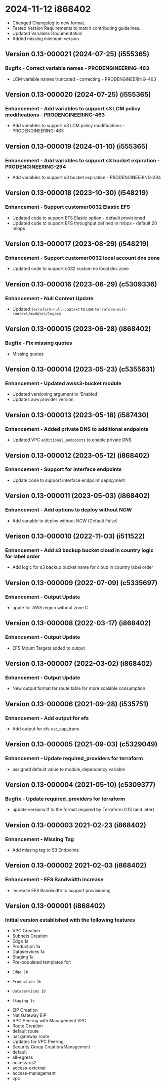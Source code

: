 # 2024-11-12 i868402
* Changed Changelog to new format.
* Tested Version Requirements to match contributing guidelines.
* Updated Variables Documentation
* Added missing minimum version

## Version 0.13-000021 (2024-07-25) (i555365)
### Bugfix - Correct variable names - PRODENGINEERING-463
* LCM variable names truncated - correcting - PRODENGINEERING-463

## Version 0.13-000020 (2024-07-25) (i555365)
### Enhancement - Add variables to support s3 LCM policy modifications - PRODENGINEERING-463
* Add variables to support s3 LCM policy modifications - PRODENGINEERING-463

## Version 0.13-000019 (2024-01-10) (i555365)
### Enhancement - Add variables to support s3 bucket expiration - PRODENGINEERING-294
* Add variables to support s3 bucket expiration - PRODENGINEERING-294

## Version 0.13-000018 (2023-10-30) (i548219)
### Enhancement - Support customer0032 Elastic EFS
* Updated code to support EFS Elastic option - default provisioned
* Updated code to support EFS throughput defined in mibps - default 20 mibps

## Version 0.13-000017 (2023-08-29) (i548219)
### Enhancement - Support customer0032 local account dns zone
* Updated code to support c032 custom no local dns zone

## Version 0.13-000016 (2023-06-29) (c5309336)
### Enhancement - Null Context Update
* Updated `terraform-null-context` to use `terraform-null-context/modules/legacy`

## Version 0.13-000015 (2023-06-28) (i868402)
### Bugfix - Fix missing quotes
* Missing quotes

## Version 0.13-000014 (2023-05-23) (c5355631)
### Enhancement - Updated awss3-bucket module
* Updated versioning argument to 'Enabled'
* Updates aws provider version

## Version 0.13-000013 (2023-05-18) (i587430)
### Enhancement - Added private DNS to additional endpoints
* Updated VPC `additional_endpoints` to enable private DNS

## Version 0.13-000012 (2023-05-12) (i868402)
### Enhancement - Support for interface endpoints
* Update code to support interface endpoint deployment

## Version 0.13-000011 (2023-05-03) (i868402)
### Enhancement - Add options to deploy without NGW
* Add variable to deploy without NGW (Default False)

## Verison 0.13-000010 (2022-11-03) (i511522)
### Enhancement - Add s3 backup bucket cloud in country logic for label order
* Add logic for s3 backup bucket name for cloud in country label order

## Version 0.13-000009 (2022-07-09) (c5335697)
### Enhancement - Output Update
* upate for AWS region without zone C

## Version 0.13-000008 (2022-03-17) (i868402)
### Enhancement - Output Update
* EFS Mount Targets added to output

## Version 0.13-000007 (2022-03-02) (i868402)
### Enhancement - Output Update
* New output format for route table for more scalable consumption

## Version 0.13-000006 (2021-09-28) (i535751)
### Enhancement - Add output for efs
* Add output for efs usr_sap_trans

## Version 0.13-000005 (2021-09-03) (c5329049)
### Enhancement - Update required_providers for terraform
* assigned default value to module_dependency variable

## Version 0.13-000004 (2021-05-10) (c5309377)
### Bugfix - Update required_providers for terraform
* update versions.tf to the format required by Terraform 0.13 (and later)

## Version 0.13-000003 2021-02-23 (i868402)
### Enhancement - Missing Tag
* Add missing tag to S3 Endpoints

## Version 0.13-000002 2021-02-03 (i868402)
### Enhancement - EFS Bandwidth increase
* Increase EFS Bandwidth to support provisioning

## Version 0.13-000001 (i868402)
### Initial version established with the following features
* VPC Creation
* Subnets Creation
*   Edge 1a
*   Production 1a
*   Dataservices 1a
*   Staging 1a
*   Pre-populated templates for:
*     Edge 1b
*     Production 1b
*     Dataservices 1b
*     Staging 1c
* EIP Creation
*   Nat Gateway EIP
* VPC Peering with Management VPC
* Route Creation
*   default route
*   nat gateway route
*   Updates for VPC Peering
* Security Group Creation/Management
*   default
*   all-egress
*   access-ns2
*   access-external
*   access-management
*   vpc
